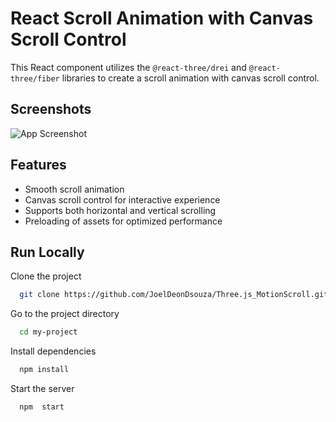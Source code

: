 # React Scroll Animation with Canvas Scroll Control

This React component utilizes the `@react-three/drei` and `@react-three/fiber` libraries to create a scroll animation with canvas scroll control.

## Screenshots

![App Screenshot](https://i.postimg.cc/QtpKWbDm/img.png)

## Features

- Smooth scroll animation
- Canvas scroll control for interactive experience
- Supports both horizontal and vertical scrolling
- Preloading of assets for optimized performance

## Run Locally

Clone the project

```bash
  git clone https://github.com/JoelDeonDsouza/Three.js_MotionScroll.git
```

Go to the project directory

```bash
  cd my-project
```

Install dependencies

```bash
  npm install
```

Start the server

```bash
  npm  start
```

